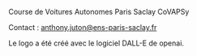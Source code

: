 Course de Voitures Autonomes Paris Saclay CoVAPSy

Contact : anthony.juton@ens-paris-saclay.fr

Le logo a été créé avec le logiciel DALL-E de openai.
